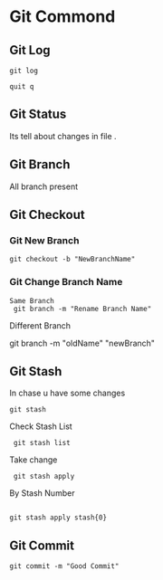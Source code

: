 # Git Commond 

## Git Log 

```
git log 

quit q
```
## Git Status 

Its tell about changes in file . 

## Git Branch 

All branch present 

## Git Checkout 

### Git New Branch 
 ```
 git checkout -b "NewBranchName"
 
 ```

### Git Change Branch Name 

```
Same Branch 
 git branch -m "Rename Branch Name"
```
Different Branch 

git branch -m "oldName" "newBranch"

## Git Stash 

In chase u have some changes 

```
git stash 
```

Check Stash List 

```
 git stash list 

```

Take change 

```
 git stash apply 
```
By Stash Number 

```

git stash apply stash{0}

```

## Git Commit

```
git commit -m "Good Commit"

```